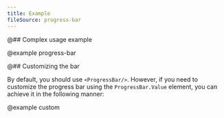```yaml
---
title: Example
fileSource: progress-bar
---
```


@## Complex usage example

@example progress-bar

@## Customizing the bar

By default, you should use `<ProgressBar/>`. However, if you need to customize the progress bar using the `ProgressBar.Value` element, you can achieve it in the following manner:

@example custom
